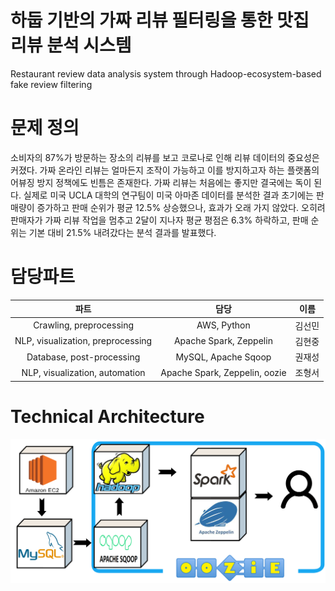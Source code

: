 # 하둡 기반의 가짜 리뷰 필터링을 통한 맛집 리뷰 분석 시스템
Restaurant review data analysis system through Hadoop-ecosystem-based fake review filtering

# 문제 정의
소비자의 87%가 방문하는 장소의 리뷰를 보고 코로나로 인해 리뷰 데이터의 중요성은 커졌다.
가짜 온라인 리뷰는 얼마든지 조작이 가능하고 이를 방지하고자 하는 플랫폼의 어뷰징 방지 정책에도 빈틈은 존재한다. 가짜 리뷰는 처음에는 좋지만 결국에는 독이 된다. 실제로 미국 UCLA 대학의 연구팀이 미국 아마존 데이터를 분석한 결과 초기에는 판매량이 증가하고 판매 순위가 평균 12.5% 상승했으나, 효과가 오래 가지 않았다. 오히려 판매자가 가짜 리뷰 작업을 멈추고 2달이 지나자 평균 평점은 6.3% 하락하고, 판매 순위는 기본 대비 21.5% 내려갔다는 분석 결과를 발표했다.

# 담당파트
|파트|담당|이름|
|:---:|:---:|:---:|
|Crawling, preprocessing|AWS, Python|김선민|
|NLP, visualization, preprocessing|Apache Spark, Zeppelin|김현중|
|Database, post-processing|MySQL, Apache Sqoop|권재성|
|NLP, visualization, automation|Apache Spark, Zeppelin, oozie|조형서|

# Technical Architecture
![image](https://github.com/BDP-HYVA/.github/blob/main/profile/img/Technical_Architecture.png)
